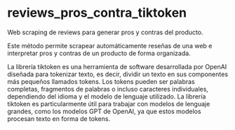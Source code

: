 # reviews_pros_contra_tiktoken
Web scraping de reviews para generar pros y contras del producto.

Este método permite scrapear automáticamente reseñas de una web e interpretar pros y contras de un producto de forma organizada.

La librería tiktoken es una herramienta de software desarrollada por OpenAI diseñada para tokenizar texto, es decir, dividir un texto en sus componentes más pequeños llamados tokens. Los tokens pueden ser palabras completas, fragmentos de palabras o incluso caracteres individuales, dependiendo del idioma y el modelo de lenguaje utilizado. La librería tiktoken es particularmente útil para trabajar con modelos de lenguaje grandes, como los modelos GPT de OpenAI, ya que estos modelos procesan texto en forma de tokens.
